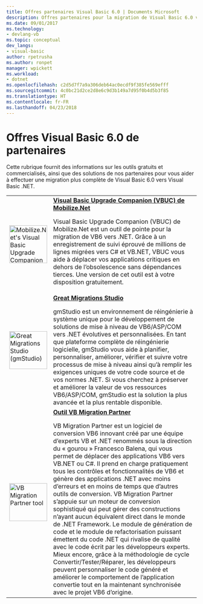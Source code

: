 ```yaml
---
title: Offres partenaires Visual Basic 6.0 | Documents Microsoft
description: Offres partenaires pour la migration de Visual Basic 6.0 vers .NET.
ms.date: 09/01/2017
ms.technology:
- devlang-vb
ms.topic: conceptual
dev_langs:
- visual-basic
author: rpetrusha
ms.author: ronpet
manager: wpickett
ms.workload:
- dotnet
ms.openlocfilehash: c2d5d7f7a9a306deb64ac0ecdf9f385fe569efff
ms.sourcegitcommit: 4c0bc21d2ce2d8e6c9d3b149a7d95f0b4d5b3f85
ms.translationtype: HT
ms.contentlocale: fr-FR
ms.lasthandoff: 04/23/2018
---
```

# <a name="visual-basic-60-offers-from-partners"></a>Offres Visual Basic 6.0 de partenaires

Cette rubrique fournit des informations sur les outils gratuits et commercialisés, ainsi que des solutions de nos partenaires pour vous aider à effectuer une migration plus complète de Visual Basic 6.0 vers Visual Basic .NET.

<table>
  <tr>
    <td><img src="media/vbuc.png" alt="Mobilize.Net's Visual Basic Upgrade Companion (VBUC)" width="100" /> </td>  
    <td><strong><a href="mobilize-net.md">Visual Basic Upgrade Companion (VBUC) de Mobilize.Net</a></strong><p> 
Visual Basic Upgrade Companion (VBUC) de Mobilize.Net est un outil de pointe pour la migration de VB6 vers .NET. Grâce à un enregistrement de suivi éprouvé de millions de lignes migrées vers C# et VB.NET, VBUC vous aide à déplacer vos applications critiques en dehors de l’obsolescence sans dépendances tierces. Une version de cet outil est à votre disposition gratuitement.</td>
  </tr>
  <tr>
    <td><img src="media/gmstudio.png" alt="Great Migrations Studio (gmStudio)" width="100" /> </td>
    <td><strong><a href="gmstudio.md">Great Migrations Studio</a></strong></p> 
gmStudio est un environnement de réingénierie à système unique pour le développement de solutions de mise à niveau de VB6/ASP/COM vers .NET évolutives et personnalisées.   En tant que plateforme complète de réingénierie logicielle, gmStudio vous aide à planifier, personnaliser, améliorer, vérifier et suivre votre processus de mise à niveau ainsi qu’à remplir les exigences uniques de votre code source et de vos normes .NET.  Si vous cherchez à préserver et améliorer la valeur de vos ressources VB6/ASP/COM, gmStudio est la solution la plus avancée et la plus rentable disponible. </td> 
  </tr>
  <tr>
    <td><img src="media/migrationvb.jpg" alt="VB Migration Partner tool" width="100" /></td>
    <td><strong><a href="http://vbmigration.com">Outil VB Migration Partner</a></strong></p>VB Migration Partner est un logiciel de conversion VB6 innovant créé par une équipe d’experts VB et .NET renommés sous la direction du « gourou » Francesco Balena, qui vous permet de déplacer des applications VB6 vers VB.NET ou C#. Il prend en charge pratiquement tous les contrôles et fonctionnalités de VB6 et génère des applications .NET avec moins d’erreurs et en moins de temps que d’autres outils de conversion. VB Migration Partner s’appuie sur un moteur de conversion sophistiqué qui peut gérer des constructions n’ayant aucun équivalent direct dans le monde de .NET Framework. Le module de génération de code et le module de refactorisation puissant émettent du code .NET qui rivalise de qualité avec le code écrit par les développeurs experts. Mieux encore, grâce à la méthodologie de cycle Convertir/Tester/Réparer, les développeurs peuvent personnaliser le code généré et améliorer le comportement de l’application convertie tout en la maintenant synchronisée avec le projet VB6 d’origine.</td>
  </tr>
</table>
